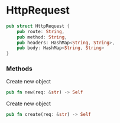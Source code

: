 # HttpRequest
```rs
pub struct HttpRequest {
    pub route: String,
    pub method: String,
    pub headers: HashMap<String, String>,
    pub body: HashMap<String, String>
}
```

### Methods
Create new object
```rs
pub fn new(req: &str) -> Self
```

Create new object
```rs
pub fn create(req: &str) -> Self
```